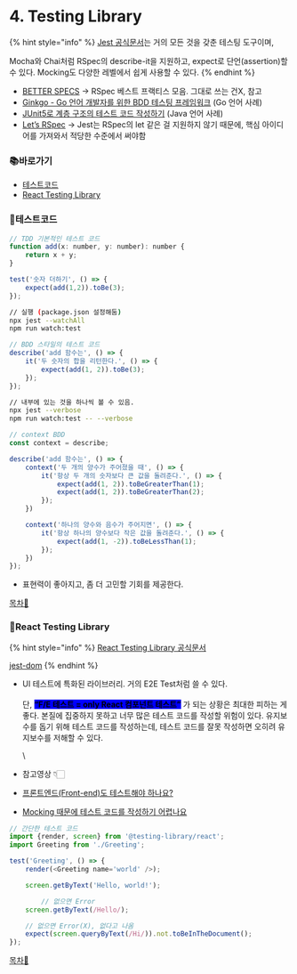 # 4. Testing Library

{% hint style="info" %}
[Jest 공식문서](https://jestjs.io/)는 거의 모든 것을 갖춘 테스팅 도구이며,

Mocha와 Chai처럼 RSpec의 describe-it을 지원하고, expect로 단언(assertion)할 수 있다. Mocking도 다양한 레벨에서 쉽게 사용할 수 있다.
{% endhint %}

* [BETTER SPECS](https://www.betterspecs.org/) → RSpec 베스트 프랙티스 모음. 그대로 쓰는 건X, 참고
* [Ginkgo - Go 언어 개발자를 위한 BDD 테스팅 프레임워크](https://youtu.be/gfTsSBRvdqI) (Go 언어 사례)
* [JUnit5로 계층 구조의 테스트 코드 작성하기](https://johngrib.github.io/wiki/junit5-nested/) (Java 언어 사례)
* [Let’s RSpec](https://github.com/ahastudio/til/blob/main/ruby/20161206-rspec-let.md) → Jest는 RSpec의 let 같은 걸 지원하지 않기 때문에, 핵심 아이디어를 가져와서 적당한 수준에서 써야함

### 📚바로가기

* [테스트코드](4.-testing-library#undefined-1)
* [React Testing Library](4.-testing-library#undefined-2)

### 📍테스트코드

```javascript
// TDD 기본적인 테스트 코드 
function add(x: number, y: number): number {
    return x + y;
}

test('숫자 더하기', () => {
    expect(add(1,2)).toBe(3);
});
```

```bash
// 실행 (package.json 설정해둠)
npx jest --watchAll 
npm run watch:test
```

```javascript
// BDD 스타일의 테스트 코드
describe('add 함수는', () => {
    it('두 숫자의 합을 리턴한다.', () => {
        expect(add(1, 2)).toBe(3);
    });
});
```

```bash
// 내부에 있는 것을 하나씩 볼 수 있음.
npx jest --verbose
npm run watch:test -- --verbose
```

```javascript
// context BDD
const context = describe;

describe('add 함수는', () => {
	context('두 개의 양수가 주어졌을 때', () => {
		it('항상 두 개의 숫자보다 큰 값을 돌려준다.', () => {
			expect(add(1, 2)).toBeGreaterThan(1);
			expect(add(1, 2)).toBeGreaterThan(2);
		});
	})

	context('하나의 양수와 음수가 주어지면', () => {
		it('항상 하나의 양수보다 작은 값을 돌려준다.', () => {
			expect(add(1, -2)).toBeLessThan(1);
		});
	})
});
```

* 표현력이 좋아지고, 좀 더 고민할 기회를 제공한다.

[목차🔺](4.-testing-library.md#undefined)

### 📍React Testing Library

{% hint style="info" %}
[React Testing Library 공식문서](https://testing-library.com/docs/react-testing-library/intro/)

[jest-dom](https://testing-library.com/docs/ecosystem-jest-dom/)
{% endhint %}

*   UI 테스트에 특화된 라이브러리. 거의 E2E Test처럼 쓸 수 있다.\
    \
    단, <mark style="background-color:blue;">**“F/E 테스트 = only React 컴포넌트 테스트”**</mark> <mark style="background-color:blue;"></mark><mark style="background-color:blue;"></mark> 가 되는 상황은 최대한 피하는 게 좋다. 본질에 집중하지 못하고 너무 많은 테스트 코드를 작성할 위험이 있다. 유지보수를 돕기 위해 테스트 코드를 작성하는데, 테스트 코드를 잘못 작성하면 오히려 유지보수를 저해할 수 있다.

    \

* 참고영상 👇🏻
* [프론트엔드(Front-end)도 테스트해야 하나요?](https://www.youtube.com/watch?v=-kUmsKRmOnA)
* [Mocking 때문에 테스트 코드를 작성하기 어렵나요](https://www.youtube.com/watch?v=RoQtNLl-Wko)

```javascript
// 간단한 테스트 코드
import {render, screen} from '@testing-library/react';
import Greeting from './Greeting';

test('Greeting', () => {
	render(<Greeting name='world' />);

	screen.getByText('Hello, world!');

    	// 없으면 Error
	screen.getByText(/Hello/);

	// 없으면 Error(X), 없다고 나옴
	expect(screen.queryByText(/Hi/)).not.toBeInTheDocument();
});
```

[목차🔺](4.-testing-library.md#undefined)
